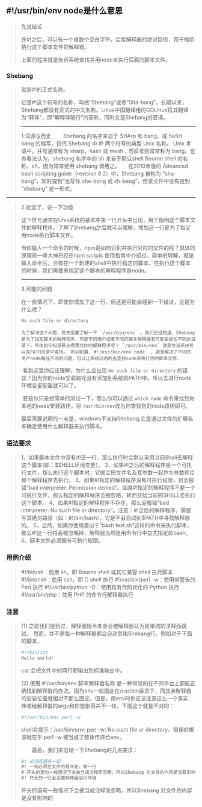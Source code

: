 ## #!/usr/bin/env node是什么意思

> 先说结论
>
>  在#!之后，可以有一个或数个空白字符，后接解释器的绝对路径，用于指明执行这个脚本文件的解释器。 
>
> 上面的程序就是告诉系统查找并用node来执行后面的脚本文件。

### Shebang

> 就是#!的正式名称。
>
>  它是#!这个符号的名称，叫做”Shebang”或者”Sha-bang”。长期以来，Shebang都没有正式的中文名称。Linux中国翻译组的GOLinux将其翻译为“释伴”，即“解释伴随行”的简称，同时又是Shebang的音译。 
>
> ---
>
> 1.词源与历史
>   Shebang 的名字来自于 SHArp 和 bang，或 haSH bang 的缩写，指代 Shebang 中 #! 两个符号的典型 Unix 名称。 Unix 术语中，井号通常称为 sharp，hash 或 mesh；而叹号则常常称为 bang。也有看法认为，shebang 名字中的 sh 来自于默认shell Bourne shell 的名称，sh，因为常常使用 shebang 调用之。 
>   在2010年版的 Advanced bash scripting guide（revision 6.2）中，Shebang 被称为 “sha-bang”，同时提到”也写作 she-bang 或 sh-bang”，但该文件中没有提到 “shebang” 这一形式。

---

> 2.扯远了，说一下功能
>
>  	这个符号通常在Unix系统的基本中第一行开头中出现，用于指明这个脚本文件的解释程序。了解了Shebang之后就可以理解，增加这一行是为了指定用node执行脚本文件。 
>
>  	当你输入一个命令的时候，npm是如何识别并执行对应的文件的呢？具体的原理阮一峰大神已经在npm scripts 使用指南中介绍过。简单的理解，就是输入命令后，会有在一个新建的shell中执行指定的脚本，在执行这个脚本的时候，我们需要来指定这个脚本的解释程序是node。 
>
> ---
>
> 3.可能的问题
>
> 在一些情况下，即使你增加了这一行，但还是可能会碰到一下错误，这是为什么呢？
>
> ```js
> No such file or directory
> ```
>
>  	  为了解决这个问题，首先需要了解一下 `/usr/bin/env` 。我们已经知道，Shebang是为了指定脚本的解释程序，可是不同用户或者不同的脚本解释器有可能安装在不同的目录下，系统如何知道要去哪里找你的解释程序呢？ `/usr/bin/env` 就是告诉系统可以在PATH目录中查找。 所以配置 `#!/usr/bin/env node` , 就是解决了不同的用户node路径不同的问题，可以让系统动态的去查找node来执行你的脚本文件。 
>
> ​	   看到这里你应该理解，为什么会出现 `No such file or directory` 的错误？因为你的node安装路径没有添加到系统的PATH中。所以去进行node环境变量配置就可以了。
>
> ​		要是你只是想简单的测试一下，那么你可以通过 `which node` 命令来找到你本地的node安装路径，将 `/usr/bin/env`改为你查找到的node路径即可。
>
> ​	   最后需要说明的一点是，windows不支持Shebang,它是通过文件的扩展名来确定使用什么解释器来执行脚本。 

### 语法要求

> 1、如果脚本文件中没有#!这一行，那么执行时会默认采用当前Shell去解释这个脚本(即：$SHELL环境变量）。 
> 2、如果#!之后的解释程序是一个可执行文件，那么执行这个脚本时，它就会把文件名及其参数一起作为参数传给那个解释程序去执行。 
> 3、如果#!指定的解释程序没有可执行权限，则会报错“bad interpreter: Permission 
> denied”。如果#!指定的解释程序不是一个可执行文件，那么指定的解释程序会被忽略，转而交给当前的SHELL去执行这个脚本。 
> 4、如果#!指定的解释程序不存在，那么会报错“bad interpreter: No such file or directory”。注意：#!之后的解释程序，需要写其绝对路径（如：#!/bin/bash），它是不会自动到$PATH中寻找解释器的。 
> 5、当然，如果你使用类似于”bash test.sh”这样的命令来执行脚本，那么#!这一行将会被忽略掉，解释器当然是用命令行中显式指定的bash。 
> 6、脚本文件必须拥有可执行权限。

### 用例介绍

> #!/bin/sh：使用 sh，即 Bourne shell 或其它兼容 shell 执行脚本
> #!/bin/csh：使用 csh，即 C shell 执行
> #!/usr/bin/perl -w：使用带警告的 Perl 执行
> #!/usr/bin/python -O：使用具有代码优化的 Python 执行
> #!/usr/bin/php：使用 PHP 的命令行解释器执行
>

### 注意

> (1).之前我们提到过，解释器指令本身会被解释器认为是单纯的注释而跳过。 然而，并不是每一种解释器都会自动忽略Shebang行，例如对于下面的脚本，
>
> ```js
> #!/bin/cat
> Hello world!
> ```
>
> cat 会把文件中的两行都输出到标准输出中。
>
> (2).使用 #!/usr/bin/env 脚本解释器名称 是一种常见的在不同平台上都能正确找到解释器的办法。因为env一般固定在/usr/bin目录下，而其余解释器的安装位置就相对不那么固定。但是，用env时你应该注意这么一个事实：传递给解释器的argv和你想象得并不一样。下面这个就是不对的：
>
> ```js
> #!/usr/bin/env perl -w
> ```
>
>
> shell会提示：/usr/bin/env: perl -w: No such file or directory。错误的根源就在于 perl -w 被当成了整体传递给env。
>
>   最后，我们来总结一下Shebang的几点要求：
>
> ```js
> #! 必须连接在一起
> #! 一句必须在文件的最开始，第一行
> # 开头的语句一般情况下会被当成注释而忽略，所以Shebang 对文件的内容是没有影响的
> #! 开头的一行会设置解释器运行环境
> ```
>
> 
>
> 开头的语句一般情况下会被当成注释而忽略，所以Shebang 对文件的内容是没有影响的
>
> 
>